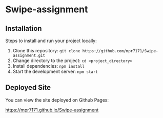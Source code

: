 # Swipe-assignment

## Installation

Steps to install and run your project locally:

1. Clone this repository: `git clone https://github.com/mpr7171/Swipe-assignment.git`
2. Change directory to the project: `cd <project_directory>`
3. Install dependencies: `npm install`
4. Start the development server: `npm start`

## Deployed Site

You can view the site deployed on Github Pages:

https://mpr7171.github.io/Swipe-assignment
